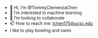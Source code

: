 - 👋 Hi, I’m @TommyClemenzaChen
- 👀 I’m interested in machine learning
- 💞️ I’m looking to collaborate
- 📫 How to reach me: tchen175@ucsc.edu
- I like to play bowling and swim

<!---
TommyClemenzaChen/TommyClemenzaChen is a ✨ special ✨ repository because its `README.md` (this file) appears on your GitHub profile.
You can click the Preview link to take a look at your changes.
--->

